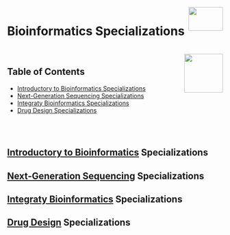 <img align="right" width="80" height="55" src="https://github.com/cs-MohamedAyman/Coursera-Specializations/blob/master/organizations-logos/coursera.jpg">

# Bioinformatics Specializations

<br>
<img align="right" width="90" height="90" src="https://github.com/cs-MohamedAyman/cs-MohamedAyman/blob/main/logos/agenda.jpg">

## Table of Contents
  * [Introductory to Bioinformatics Specializations](#Introductory-to-Bioinformatics-Specializations)
  * [Next-Generation Sequencing Specializations](#Next-Generation-Sequencing-Specializations)
  * [Integraty Bioinformatics Specializations](#Integraty-Bioinformatics-Specializations)
  * [Drug Design Specializations](#Drug-Design-Specializations)

<br><br>

## [Introductory to Bioinformatics](https://github.com/cs-MohamedAyman/Coursera-Specializations/blob/master/Bioinformatics-Specializations/Introductory-to-Bioinformatics-Specializations/README.md) Specializations

## [Next-Generation Sequencing](https://github.com/cs-MohamedAyman/Coursera-Specializations/blob/master/Bioinformatics-Specializations/Next-Generation-Sequencing-Specializations/README.md) Specializations

## [Integraty Bioinformatics](https://github.com/cs-MohamedAyman/Coursera-Specializations/blob/master/Bioinformatics-Specializations/Integraty-Bioinformatics-Specializations/README.md) Specializations

## [Drug Design](https://github.com/cs-MohamedAyman/Coursera-Specializations/blob/master/Bioinformatics-Specializations/Drug-Design-Specializations/README.md) Specializations
